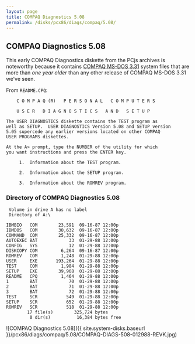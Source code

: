 ```yaml
---
layout: page
title: COMPAQ Diagnostics 5.08
permalink: /disks/pcx86/diags/compaq/5.08/
---
```


COMPAQ Diagnostics 5.08
-----------------------

This early COMPAQ Diagnostics diskette from the PCjs archives is noteworthy because it contains
[COMPAQ MS-DOS 3.31](/disks/pcx86/dos/compaq/3.31/) system files that are more than *one year older*
than any other release of COMPAQ MS-DOS 3.31 we've seen.

From `README.CPQ`:

        C O M P A Q (R)   P E R S O N A L   C O M P U T E R S
    
        U S E R   D I A G N O S T I C S   A N D   S E T U P
    
    The USER DIAGNOSTICS diskette contains the TEST program as
    well as SETUP.  USER DIAGNOSTICS Version 5.08 and SETUP version
    5.05 supercede any earlier versions located on other COMPAQ
    USER PROGRAMS diskettes.
    
    At the A> prompt, type the NUMBER of the utility for which
    you want instructions and press the ENTER key.
    
         1.  Information about the TEST program.
    
         2.  Information about the SETUP program.
    
         3.  Information about the ROMREV program.

### Directory of COMPAQ Diagnostics 5.08

     Volume in drive A has no label
     Directory of A:\
    
    IBMBIO   COM        23,591  09-16-87 12:00p
    IBMDOS   COM        30,632  09-16-87 12:00p
    COMMAND  COM        25,332  09-16-87 12:00p
    AUTOEXEC BAT            33  01-29-88 12:00p
    CONFIG   SYS            12  01-29-88 12:00p
    DISKCOPY COM         6,264  09-16-87 12:00p
    ROMREV   COM         1,248  01-29-88 12:00p
    USER     EXE       193,264  01-29-88 12:00p
    TEST     COM         1,984  01-29-88 12:00p
    SETUP    EXE        39,968  01-29-88 12:00p
    README   CPQ         1,464  01-29-88 12:00p
    1        BAT            70  01-29-88 12:00p
    2        BAT            71  01-29-88 12:00p
    3        BAT            72  01-29-88 12:00p
    TEST     SCR           549  01-29-88 12:00p
    SETUP    SCR           652  01-29-88 12:00p
    ROMREV   SCR           518  01-29-88 12:00p
            17 file(s)        325,724 bytes
             0 dir(s)          16,384 bytes free

![COMPAQ Diagnostics 5.08]({{ site.system-disks.baseurl }}/pcx86/diags/compaq/5.08/COMPAQ-DIAGS-508-012988-REVK.jpg)
